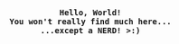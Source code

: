 <p align='center'>
  <samp><b>Hello, World!</b><br>
  <b>You won't really find much here...</b><br>
    <b>...except a NERD! >:)</b>
  </samp>
</p>
